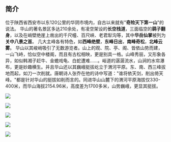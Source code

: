 
## 简介
位于陕西省西安市以东120公里的华阴市境内，自古以来就有"**奇险天下第一山**"的说法。 华山的著名景区多达210余处，有凌空架设的**长空栈道**，三面临空的**鹞子翻身**，以及在峭壁绝崖上凿出的千尺幢、百尺峡、老君犁沟等，其中**华岳仙掌**被列为**关中八景之首**。 几大主峰各有特色，如**西峰绝壁**，**东峰日出**，**南峰奇松**，**北峰云雾**。 华山以其峻峭吸引了无数游览者。山上的观、院、亭、阁、皆依山势而建，一山飞峙，恰似空中楼阁，而且有古松相映，更是别具一格。山峰秀丽，又形象各异，如似韩湘子赶牛、金蟾戏龟、白蛇遭难……。峪道的潺潺流水，山涧的水帘瀑布，更是妙趣横生。并且华山还以其巍峨挺拔屹立于渭河平原。东、南、西三峰拔地而起，如刀一次削就。唐朝诗人张乔在他的诗中写道："谁将依天剑，削出倚天峰。"都是针对华山的挺拔如削而言的。同进华山山麓下的渭河平原海拔仅330-400米，而华山海拔2154.96米，高度差为1700多米，山势巍峨，更显其挺拔。

![](https://gss0.baidu.com/7LsWdDW5_xN3otqbppnN2DJv/lvpics/pic/item/6d81800a19d8bc3e1fa1cc86828ba61ea9d345d5.jpg)

![](https://gss0.baidu.com/7LsWdDW5_xN3otqbppnN2DJv/lvpics/pic/item/cb8065380cd791232c740ed1ad345982b3b780fb.jpg)

![](https://gss0.baidu.com/7LsWdDW5_xN3otqbppnN2DJv/lvpics/pic/item/77094b36acaf2edd6b65d34c8d1001e9380193fb.jpg)

![](https://gss0.baidu.com/7LsWdDW5_xN3otqbppnN2DJv/lvpics/pic/item/500fd9f9d72a6059df3582a42834349b033bba63.jpg)

![](https://gss0.baidu.com/7LsWdDW5_xN3otqbppnN2DJv/lvpics/pic/item/d439b6003af33a876a0be086c35c10385243b5cc.jpg)


## 